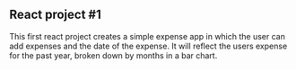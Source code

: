 ## React project #1

This first react project creates a simple expense app in which the user can add expenses and the date of the expense. It will reflect the users expense for the past year, broken down by months in a bar chart.
